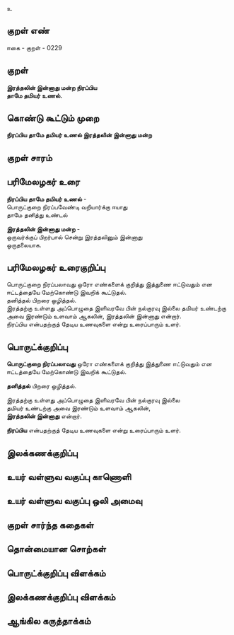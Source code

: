 உ

## குறள் எண் 

ஈகை - குறள் - 0229  

## குறள் 

**இரத்தலின் இன்னாது மன்ற நிரப்பிய  
தாமே தமியர் உணல்.**  

## கொண்டு கூட்டும் முறை

**நிரப்பிய தாமே தமியர் உணல் இரத்தலின் இன்னாது மன்ற** 

## குறள் சாரம் 


## பரிமேலழகர் உரை

**நிரப்பிய தாமே தமியர் உணல்** -  
பொருட்குறை நிரப்பவேண்டி வறியார்க்கு ஈயாது  
தாமே தனித்து உண்டல்  

**இரத்தலின் இன்னாது மன்ற** -  
ஒருவர்க்குப் பிறர்பால் சென்று இரத்தலினும் இன்னாது  
ஒருதலையாக.

## பரிமேலழகர் உரைகுறிப்பு   

பொருட்குறை நிரப்பலாவது ஒரோ எண்களைக் குறித்து இத்துணை ஈட்டுவதும் என ஈட்டத்தையே மேற்கொண்டு இவறிக் கூட்டுதல்.  
தனித்தல் பிறரை ஒழித்தல்.  
இரத்தற்கு உள்ளது அப்பொழுதை இளிவரவே பின் நல்குரவு இல்லை தமியர் உண்டற்கு அவை இரண்டும் உளவாம் ஆகலின், இரத்தலின் இன்னாது என்றார்.  
நிரப்பிய என்பதற்குத் தேடிய உணவுகளை என்று உரைப்பாரும் உளர்.   

## பொருட்க்குறிப்பு 

**பொருட்குறை நிரப்பலாவது** ஒரோ எண்களைக் குறித்து இத்துணை ஈட்டுவதும் என ஈட்டத்தையே மேற்கொண்டு இவறிக் கூட்டுதல்.  

**தனித்தல்** பிறரை ஒழித்தல்.  

இரத்தற்கு உள்ளது அப்பொழுதை இளிவரவே பின் நல்குரவு இல்லை  
தமியர் உண்டற்கு அவை இரண்டும் உளவாம் ஆகலின்,  
**இரத்தலின் இன்னாது** என்றார்.  

**நிரப்பிய** என்பதற்குத் தேடிய உணவுகளை என்று உரைப்பாரும் உளர்.  

## இலக்கணக்குறிப்பு  


## உயர் வள்ளுவ வகுப்பு காணொளி


## உயர் வள்ளுவ வகுப்பு ஒலி அமைவு 

 
## குறள் சார்ந்த கதைகள் 


## தொன்மையான சொற்கள்


## பொருட்க்குறிப்பு விளக்கம்


## இலக்கணக்குறிப்பு விளக்கம்


## ஆங்கில கருத்தாக்கம் 


